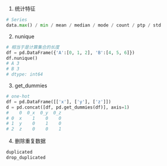 1. 统计特征

```python
# Series
data.max() / min / mean / median / mode / count / ptp / std
```



2. nunique 

```python
# 相当于是计算集合的长度
df = pd.DataFrame({'A':[0, 1, 2], 'B':[4, 5, 6]})
df.nunique()
# A 3
# B 3
# dtype: int64
```



3. get_dummies

```python
# one-hot
df = pd.DataFrame([['x'], ['y'], ['z']])
d = pd.concat([df, pd.get_dummies(df)], axis=1)
#    0  0_x  0_y  0_z
# 0  x    1    0    0
# 1  y    0    1    0
# 2  z    0    0    1
```



4. 删除重复数据

```python
duplicated
drop_duplicated
```



